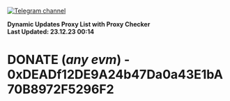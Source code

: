 [![Telegram channel](https://img.shields.io/endpoint?url=https://runkit.io/damiankrawczyk/telegram-badge/branches/master?url=https://t.me/n4z4v0d)](https://t.me/n4z4v0d) 

**Dynamic Updates Proxy List with Proxy Checker**  
**Last Updated: 23.12.23 00:14**

# DONATE (_any evm_) - 0xDEADf12DE9A24b47Da0a43E1bA70B8972F5296F2

